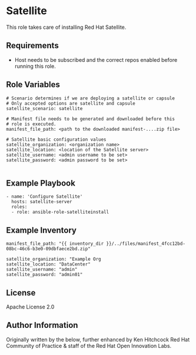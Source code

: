 Satellite
=========

This role takes care of installing Red Hat Satellite.

Requirements
------------

- Host needs to be subscribed and the correct repos enabled before running this role.

Role Variables
--------------

```
# Scenario determines if we are deploying a satellite or capsule
# Only accepted options are satellite and capsule
satellite_scenario: satellite

# Manifest file needs to be generated and downloaded before this
# role is executed.
manifest_file_path: <path to the downloaded manifest-....zip file>

# Satellite basic configuration values
satellite_organization: <organization name>
satellite_location: <location of the Satellite server>
satellite_username: <admin username to be set>
satellite_password: <admin password to be set>


```

Example Playbook
----------------

```
- name: 'Configure Satellite'
  hosts: satellite-server
  roles:
  - role: ansible-role-satelliteinstall
```

Example Inventory
----------------

```
manifest_file_path: "{{ inventory_dir }}/../files/manifest_4fcc12bd-08bc-46c6-b3e0-09dbfaece2bd.zip"

satellite_organization: "Example Org
satellite_location: "DataCenter"
satellite_username: "admin"
satellite_password: "admin01"

```

License
-------

Apache License 2.0


Author Information
------------------
Originally written by the below, further enhanced by Ken Hitchcock
Red Hat Community of Practice & staff of the Red Hat Open Innovation Labs.
